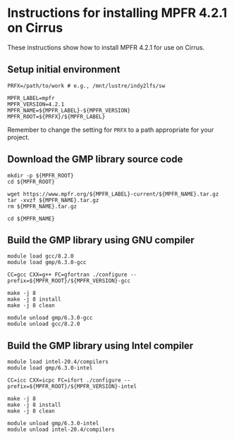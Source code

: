 Instructions for installing MPFR 4.2.1 on Cirrus
================================================

These instructions show how to install MPFR 4.2.1 for use on Cirrus.


Setup initial environment
-------------------------

```
PRFX=/path/to/work # e.g., /mnt/lustre/indy2lfs/sw

MPFR_LABEL=mpfr
MPFR_VERSION=4.2.1
MPFR_NAME=${MPFR_LABEL}-${MPFR_VERSION}
MPFR_ROOT=${PRFX}/${MPFR_LABEL}
```

Remember to change the setting for `PRFX` to a path appropriate for your project.


Download the GMP library source code
------------------------------------

```
mkdir -p ${MPFR_ROOT}
cd ${MPFR_ROOT}

wget https://www.mpfr.org/${MPFR_LABEL}-current/${MPFR_NAME}.tar.gz
tar -xvzf ${MPFR_NAME}.tar.gz
rm ${MPFR_NAME}.tar.gz

cd ${MPFR_NAME}
```


Build the GMP library using GNU compiler
----------------------------------------

```
module load gcc/8.2.0
module load gmp/6.3.0-gcc

CC=gcc CXX=g++ FC=gfortran ./configure --prefix=${MPFR_ROOT}/${MPFR_VERSION}-gcc

make -j 8
make -j 8 install
make -j 8 clean

module unload gmp/6.3.0-gcc
module unload gcc/8.2.0
```


Build the GMP library using Intel compiler
------------------------------------------

```
module load intel-20.4/compilers
module load gmp/6.3.0-intel

CC=icc CXX=icpc FC=ifort ./configure --prefix=${MPFR_ROOT}/${MPFR_VERSION}-intel

make -j 8
make -j 8 install
make -j 8 clean

module unload gmp/6.3.0-intel
module unload intel-20.4/compilers
```

